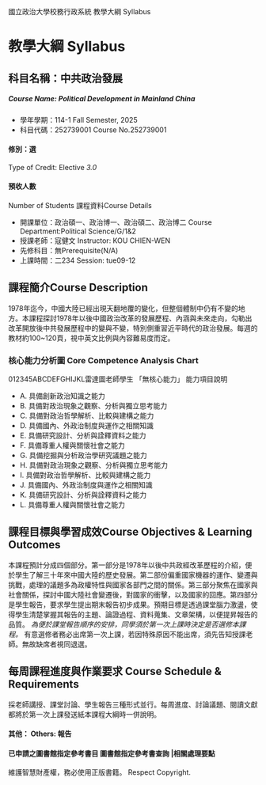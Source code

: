國立政治大學校務行政系統 教學大綱 Syllabus
# 教學大綱 Syllabus
##  科目名稱：中共政治發展 
#####  Course Name: Political Development in Mainland China
  * 學年學期：114-1 Fall Semester, 2025 
  * 科目代碼：252739001 Course No.252739001
#### 修別：選
Type of Credit: Elective 
_3.0_
#### 預收人數
Number of Students
課程資料Course Details
  * 開課單位：政治碩一、政治博一、政治碩二、政治博二 Course Department:Political Science/G/1&2 
  * 授課老師：寇健文 Instructor: KOU CHIEN-WEN 
  * 先修科目：無Prerequisite(N/A)
  * 上課時間：二234 Session: tue09-12 
##  課程簡介Course Description
1978年迄今，中國大陸已經出現天翻地覆的變化，但整個體制中仍有不變的地方。本課程探討1978年以後中國政治改革的發展歷程、內涵與未來走向，勾勒出改革開放後中共發展歷程中的變與不變，特別側重習近平時代的政治發展。每週的教材約100~120頁，視中英文比例與內容難易度而定。
###  核心能力分析圖 Core Competence Analysis Chart
012345ABCDEFGHIJKL雷達圖老師學生
「無核心能力」 
能力項目說明
  * A. 具備創新政治知識之能力
  * B. 具備對政治現象之觀察、分析與獨立思考能力
  * C. 具備對政治哲學解析、比較與建構之能力
  * D. 具備國內、外政治制度與運作之相關知識
  * E. 具備研究設計、分析與詮釋資料之能力
  * F. 具備尊重人權與關懷社會之能力
  * G. 具備挖掘與分析政治學研究議題之能力
  * H. 具備對政治現象之觀察、分析與獨立思考能力
  * I. 具備對政治哲學解析、比較與建構之能力
  * J. 具備國內、外政治制度與運作之相關知識
  * K. 具備研究設計、分析與詮釋資料之能力
  * L. 具備尊重人權與關懷社會之能力
##  課程目標與學習成效Course Objectives & Learning Outcomes 
本課程預計分成四個部分。第一部分是1978年以後中共政經改革歷程的介紹，便於學生了解三十年來中國大陸的歷史發展。第二部份偏重國家機器的運作、變遷與挑戰，處理的議題多為政權特性與國家各部門之間的關係。第三部分聚焦在國家與社會關係，探討中國大陸社會變遷後，對國家的衝擊，以及國家的回應。第四部分是學生報告，要求學生提出期末報告初步成果。預期目標是透過課堂腦力激盪，使得學生清楚掌握其報告的主題、論證過程、資料蒐集、文章架構，以便提昇報告的品質。 _為便於課堂報告順序的安排，同學須於第一次上課時決定是否選修本課程。_ 有意選修者務必出席第一次上課，若因特殊原因不能出席，須先告知授課老師。無故缺席者視同退選。
##  每周課程進度與作業要求 Course Schedule & Requirements
採老師講授、課堂討論、學生報告三種形式並行。每周進度、討論議題、閱讀文獻都將於第一次上課發送紙本課程大綱時一併說明。
####  其他： Others: 報告 
####  已申請之圖書館指定參考書目  圖書館指定參考書查詢 |相關處理要點
維護智慧財產權，務必使用正版書籍。 Respect Copyright.